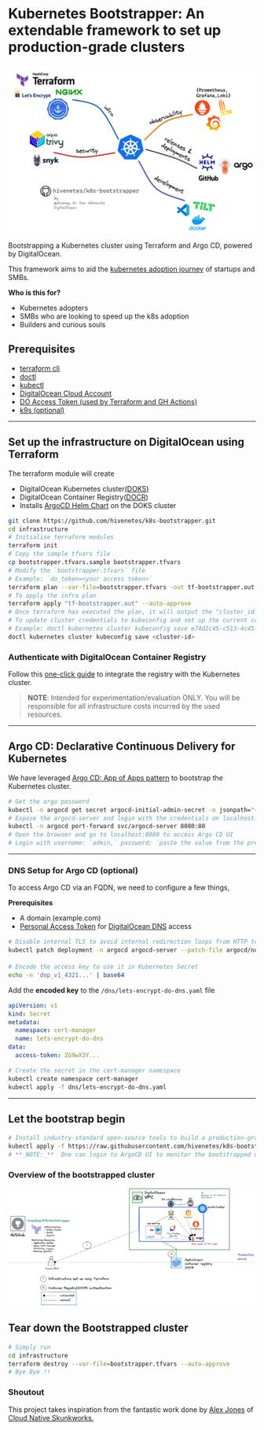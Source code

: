 # Kubernetes Bootstrapper:  An extendable framework to set up production-grade clusters

![kb](docs/k8s-bootstrapper.png)

Bootstrapping a Kubernetes cluster using Terraform and Argo CD, powered by DigitalOcean.

This framework aims to aid the [kubernetes adoption journey](https://try.digitalocean.com/kubernetes-adoption-journey/) of startups and SMBs. 

**Who is this for?**
- Kubernetes adopters
- SMBs who are looking to speed up the k8s adoption
- Builders and curious souls

## Prerequisites
- [terraform cli](https://learn.hashicorp.com/tutorials/terraform/install-cli)
- [doctl](https://docs.digitalocean.com/reference/doctl/how-to/install/)
- [kubectl](https://kubernetes.io/docs/tasks/tools/#kubectl)
- [DigitalOcean Cloud Account](https://cloud.digitalocean.com/)
- [DO Access Token (used by Terraform and GH Actions)](https://docs.digitalocean.com/reference/api/create-personal-access-token/)
- [k9s (optional)](https://k9scli.io/topics/install/)

---
## Set up the infrastructure on DigitalOcean using Terraform 
The terraform module will create 
- DigitalOcean Kubernetes cluster[(DOKS)](https://docs.digitalocean.com/products/kubernetes/) 
- DigitalOcean Container Registry([DOCR](https://docs.digitalocean.com/products/container-registry/))
- Installs [ArgoCD Helm Chart](https://artifacthub.io/packages/helm/argo/argo-cd) on the DOKS cluster

```bash
git clone https://github.com/hivenetes/k8s-bootstrapper.git
cd infrastructure
# Initialise terraform modules
terraform init
# Copy the sample tfvars file
cp bootstrapper.tfvars.sample bootstrapper.tfvars
# Modify the `bootstrapper.tfvars` file 
# Example: `do_token=<your access token>`
terraform plan --var-file=bootstrapper.tfvars -out tf-bootstrapper.out
# To apply the infra plan
terraform apply "tf-bootstrapper.out" --auto-approve
# Once terraform has executed the plan, it will output the "cluster_id.”
# To update cluster credentials to kubeconfig and set up the current context run,
# Example: doctl kubernetes cluster kubeconfig save e74d2c45-c513-4c45-9ca3-f592ece1be76
doctl kubernetes cluster kubeconfig save <cluster-id>
```
### Authenticate with DigitalOcean Container Registry

Follow this [one-click guide](https://docs.digitalocean.com/products/container-registry/how-to/use-registry-docker-kubernetes/#kubernetes-integration) to integrate the registry with the Kubernetes cluster.

> **NOTE**:
Intended for experimentation/evaluation ONLY.
You will be responsible for all infrastructure costs incurred by the used resources.

---

## Argo CD: Declarative Continuous Delivery for Kubernetes

We have leveraged [Argo CD: App of Apps pattern](https://argo-cd.readthedocs.io/en/stable/operator-manual/cluster-bootstrapping/) to bootstrap the Kubernetes cluster.

```bash
# Get the argo password
kubectl -n argocd get secret argocd-initial-admin-secret -o jsonpath="{.data.password}" | base64 -d; echo
# Expose the argocd-server and login with the credentials on localhost:8080
kubectl -n argocd port-forward svc/argocd-server 8080:80
# Open the browser and go to localhost:8080 to access Argo CD UI
# Login with username: `admin,` password: `paste the value from the previous step.`
```
---
### DNS Setup for Argo CD (optional)
To access Argo CD via an FQDN, we need to configure a few things, 

**Prerequisites**
- A domain (example.com)
- [Personal Access Token](https://docs.digitalocean.com/reference/api/create-personal-access-token/) for [DigitalOcean DNS](https://docs.digitalocean.com/products/networking/dns/) access

```bash
# Disable internal TLS to avoid internal redirection loops from HTTP to HTTPS, the API server should be run with TLS disabled.
kubectl patch deployment -n argocd argocd-server --patch-file argocd/no-tls.yaml

# Encode the access key to use it in Kubernetes Secret
echo -n 'dop_v1_4321...' | base64
```
Add the **encoded key** to the `/dns/lets-encrypt-do-dns.yaml` file
```yaml
apiVersion: v1
kind: Secret
metadata:
  namespace: cert-manager
  name: lets-encrypt-do-dns
data:
  access-token: ZG9wX3Y...
```

```bash
# Create the secret in the cert-manager namespace
kubectl create namespace cert-manager
kubectl apply -f dns/lets-encrypt-do-dns.yaml  
```
---
## Let the bootstrap begin

```bash
# Install industry-standard open-source tools to build a production-grade k8s stack
kubectl apply -f https://raw.githubusercontent.com/hivenetes/k8s-bootstrapper/main/bootstrap/bootstrap.yaml
# **_NOTE:_**  One can login to ArgoCD UI to monitor the bootstrapped cluster
```



### Overview of the bootstrapped cluster
![bd](docs/bootstrapped-doks.png)


## Tear down the Bootstrapped cluster

```bash
# Simply run
cd infrastructure
terraform destroy --var-file=bootstrapper.tfvars --auto-approve
# Bye Bye !!
```

### Shoutout
This project takes inspiration from the fantastic work done by [Alex Jones](https://twitter.com/AlexJonesax) of [Cloud Native Skunkworks.](https://www.cloudnativeskunkworks.io/)
